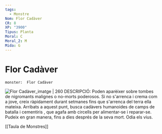```yaml
---
tags:
  - Monstre
Nom: Flor Cadàver
CR: 8
XP: "3900"
Tipus: Planta
Moral: C
Moral_2: M
Mida: G
---
```

# Flor Cadàver

```statblock
monster:  Flor Cadàver
```

![Flor Cadàver_imatge | 260](https://static.wikia.nocookie.net/vsbattles/images/0/03/Corpse_Flower.png/revision/latest?cb&#x3D;20200123233829)
DESCRIPCIÓ: 
Poden aparèixer sobre tombes de nigromants malignes o no-morts poderosos. Si no s'arrenca i crema com a jove, creix ràpidament durant setmanes fins que s'arrenca del terra ella mateixa. Arribats a aquest punt, busca cadàvers humanoides de camps de batalla i cementiris , que agafa amb circells per alimentar-se i reparar-se. Pudeix en gran manera, fins a dies després de la seva mort. Odia els vius.

[[Taula de Monstres]]